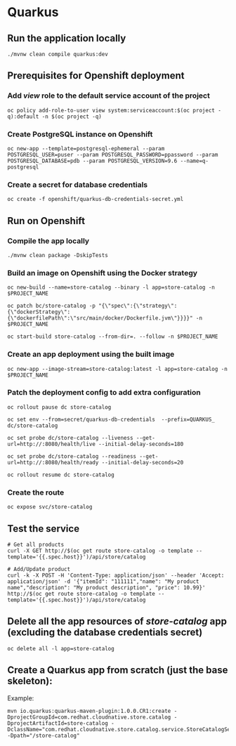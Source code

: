 # Quarkus

## Run the application locally

```
./mvnw clean compile quarkus:dev
```

## Prerequisites for Openshift deployment

### Add *view* role to the default service account of the project

```
oc policy add-role-to-user view system:serviceaccount:$(oc project -q):default -n $(oc project -q)
```

### Create PostgreSQL instance on Openshift
```
oc new-app --template=postgresql-ephemeral --param POSTGRESQL_USER=puser --param POSTGRESQL_PASSWORD=ppassword --param POSTGRESQL_DATABASE=pdb --param POSTGRESQL_VERSION=9.6 --name=q-postgresql
```

### Create a secret for database credentials
```
oc create -f openshift/quarkus-db-credentials-secret.yml
```

## Run on Openshift

### Compile the app locally
```
./mvnw clean package -DskipTests
```

### Build an image on Openshift using the Docker strategy
```
oc new-build --name=store-catalog --binary -l app=store-catalog -n $PROJECT_NAME

oc patch bc/store-catalog -p "{\"spec\":{\"strategy\":{\"dockerStrategy\":{\"dockerfilePath\":\"src/main/docker/Dockerfile.jvm\"}}}}" -n $PROJECT_NAME

oc start-build store-catalog --from-dir=. --follow -n $PROJECT_NAME
```

### Create an app deployment using the built image
```
oc new-app --image-stream=store-catalog:latest -l app=store-catalog -n $PROJECT_NAME
```

### Patch the deployment config to add extra configuration

```
oc rollout pause dc store-catalog

oc set env --from=secret/quarkus-db-credentials  --prefix=QUARKUS_ dc/store-catalog

oc set probe dc/store-catalog --liveness --get-url=http://:8080/health/live --initial-delay-seconds=180

oc set probe dc/store-catalog --readiness --get-url=http://:8080/health/ready --initial-delay-seconds=20

oc rollout resume dc store-catalog
```

### Create the route
```
oc expose svc/store-catalog
```

## Test the service
```
# Get all products
curl -X GET http://$(oc get route store-catalog -o template --template='{{.spec.host}}')/api/store/catalog

# Add/Update product
curl -k -X POST -H 'Content-Type: application/json' --header 'Accept: application/json' -d '{"itemId": "111111","name": "My product name","description": "My product description", "price": 10.99}' http://$(oc get route store-catalog -o template --template='{{.spec.host}}')/api/store/catalog
```

## Delete all the app resources of *store-catalog* app (excluding the database credentials secret)
```
oc delete all -l app=store-catalog 
```

## Create a Quarkus app from scratch (just the base skeleton):

Example:
```
mvn io.quarkus:quarkus-maven-plugin:1.0.0.CR1:create -DprojectGroupId=com.redhat.cloudnative.store.catalog -DprojectArtifactId=store-catalog -DclassName="com.redhat.cloudnative.store.catalog.service.StoreCatalogService" -Dpath="/store-catalog"
```